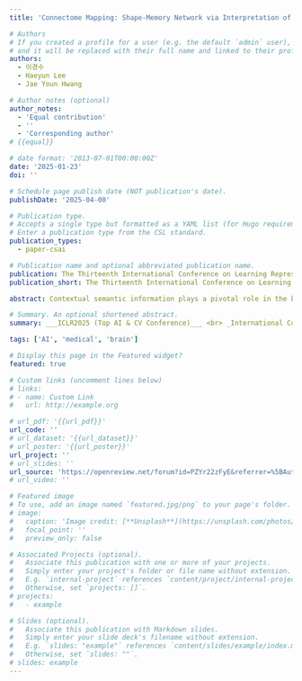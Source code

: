 ```yaml
---
title: 'Connectome Mapping: Shape-Memory Network via Interpretation of Contextual Semantic Information'

# Authors
# If you created a profile for a user (e.g. the default `admin` user), write the username (folder name) here
# and it will be replaced with their full name and linked to their profile.
authors:
  - 이경수
  - Haeyun Lee
  - Jae Youn Hwang

# Author notes (optional)
author_notes:
  - 'Equal contribution'
  - ''
  - 'Corresponding author'
# {{equal}}

# date format: '2013-07-01T00:00:00Z'
date: '2025-01-23'
doi: ''

# Schedule page publish date (NOT publication's date).
publishDate: '2025-04-00'

# Publication type.
# Accepts a single type but formatted as a YAML list (for Hugo requirements).
# Enter a publication type from the CSL standard.
publication_types:
  - paper-csai

# Publication name and optional abbreviated publication name.
publication: The Thirteenth International Conference on Learning Representations (ICLR2025)
publication_short: The Thirteenth International Conference on Learning Representations (ICLR2025)

abstract: Contextual semantic information plays a pivotal role in the brain's visual interpretation of the surrounding environment. When processing visual information, electrical signals within synapses facilitate the dynamic activation and deactivation of synaptic connections, guided by the contextual semantic information associated with different objects. In the realm of Artificial Intelligence (AI), neural networks have emerged as powerful tools to emulate complex signaling systems, enabling tasks such as classification and segmentation by understanding visual information. However, conventional neural networks have limitations in simulating the conditional activation and deactivation of synapses, collectively known as the connectome, a comprehensive map of neural connections in the brain. Additionally, the pixel-wise inference mechanism of conventional neural networks failed to account for the explicit utilization of contextual semantic information in the prediction process. To overcome these limitations, we developed a novel neural network, dubbed the Shape Memory Network (SMN), which excels in two key areas (1) faithfully emulating the intricate mechanism of the brain's connectome, and (2) explicitly incorporating contextual semantic information during the inference process. The SMN memorizes the structure suitable for contextual semantic information and leverages this structure at the inference phase. The structural transformation emulates the conditional activation and deactivation of synaptic connections within the connectome. Rigorous experimentation carried out across a range of semantic segmentation benchmarks demonstrated the outstanding performance of the SMN, highlighting its superiority and effectiveness. Furthermore, our pioneering network on connectome emulation reveals the immense potential of the SMN for next-generation neural networks.

# Summary. An optional shortened abstract.
summary: ___ICLR2025 (Top AI & CV Conference)___ <br> _International Conference on Learning Representations2025_

tags: ['AI', 'medical', 'brain']

# Display this page in the Featured widget?
featured: true

# Custom links (uncomment lines below)
# links:
# - name: Custom Link
#   url: http://example.org

# url_pdf: '{{url_pdf}}'
url_code: ''
# url_dataset: '{{url_dataset}}'
# url_poster: '{{url_poster}}'
url_project: ''
# url_slides: ''
url_source: 'https://openreview.net/forum?id=PZYr22zFyE&referrer=%5BAuthor%20Console%5D(%2Fgroup%3Fid%3DICLR.cc%2F2025%2FConference%2FAuthors%23your-submissions)'
# url_video: ''

# Featured image
# To use, add an image named `featured.jpg/png` to your page's folder.
# image:
#   caption: 'Image credit: [**Unsplash**](https://unsplash.com/photos/pLCdAaMFLTE)'
#   focal_point: ''
#   preview_only: false

# Associated Projects (optional).
#   Associate this publication with one or more of your projects.
#   Simply enter your project's folder or file name without extension.
#   E.g. `internal-project` references `content/project/internal-project/index.md`.
#   Otherwise, set `projects: []`.
# projects:
#   - example

# Slides (optional).
#   Associate this publication with Markdown slides.
#   Simply enter your slide deck's filename without extension.
#   E.g. `slides: "example"` references `content/slides/example/index.md`.
#   Otherwise, set `slides: ""`.
# slides: example
---
```

